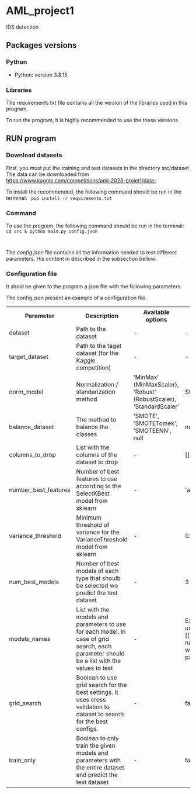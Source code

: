 # AML_project1
IDS detection

## Packages versions
### Python
- Python: version 3.8.15

### Libraries
The requirements.txt file contains all the version of the libraries used in this program. 

To run the program, it is highly recommended to use the these versions.


## RUN program

### Download datasets
First, you must put the training and test datasets in the directory src/dataset
The data can be downloaded from https://www.kaggle.com/competitions/aml-2023-projet1/data-

To install the recommended, the following command should be run in the terminal:
<code> pip install -r requirements.txt </code>

### Command 
To use the program, the following command should be run in the terminal:
<code> 
cd src
& 
python main.py config.json

</code>

The *config.json* file contains all the information needed to test different parameters. His content in described in the subsection bellow.

### Configuration file
It shold be given to the program a json file with the following parameters:

<table>

<tr>
    <th> Parameter </th>
    <th> Description </th>
    <th> Available options </th>
    <th> Mandatory </th>
    <th> Default </th>
    <th> Data type </th>
</tr>

<tr>
    <td> dataset </td>
    <td> Path to the dataset </td>
    <td> - </td>
    <td> - </td>
    <td> Yes </td>
    <td> String </td>
</tr>

<tr>
    <td> target_dataset </td>
    <td> Path to the taget dataset (for the Kaggle competition) </td>
    <td> - </td>
    <td> - </td>
    <td> Yes </td>
    <td> String </td>
</tr>

<tr>
    <td> norm_model </td>
    <td> Normalization / standarization method </td>
    <td> 'MinMax' (MinMaxScaler), 'Robust' (RobustScaler), 'StandardScaler' </td>
    <td> StandardScaler </td>
    <td> No </td>
    <td> String </td>
</tr>

<tr>
    <td> balance_dataset </td>
    <td> The method to balance the classes </td>
    <td> 'SMOTE', 'SMOTETomek', 'SMOTEENN', null </td>
    <td> null </td>
    <td> No </td>
    <td> String </td>
</tr>

<tr>
    <td> columns_to_drop </td>
    <td> List with the columns of the dataset to drop </td>
    <td> - </td>
    <td> [] </td>
    <td> No </td>
    <td> List of strings </td>
</tr>

<tr>
    <td> number_best_features </td>
    <td> Number of best features to use according to the SelectKBest model from sklearn </td>
    <td> - </td>
    <td> 'all' </td>
    <td> No </td>
    <td> integer os 'all' </td>
</tr>

<tr>
    <td> variance_threshold </td>
    <td> Minimum threshold of variance for the VarianceThreshold model from sklearn</td>
    <td> - </td>
    <td> 0.0 </td>
    <td> No </td>
    <td> float </td>
</tr>

<tr>
    <td> num_best_models </td>
    <td> Number of best models of each type that shoulb be selected wo predict the test dataset</td>
    <td> - </td>
    <td> 3 </td>
    <td> No </td>
    <td> integer </td>
</tr>

<tr>
    <td> models_names </td>
    <td> List with the models and parameters to use for each model. In case of grid search, each parameter should be a list with the values to test</td>
    <td> - </td>
    <td> Example usage: [[{model's name}, {dict with the parameters}]] </td>
    <td> Yes </td>
    <td> list of list </td>
</tr>

<tr>
    <td> grid_search </td>
    <td> Boolean to use grid search for the best settings. It uses cross validation to dataset to search for the best configs.</td>
    <td> - </td>
    <td> false </td>
    <td> No </td>
    <td> boolean </td>
</tr>

<tr>
    <td> train_only </td>
    <td> Boolean to only train the given models and parameters with the entire dataset and predict the test dataset</td>
    <td> - </td>
    <td> false </td>
    <td> No </td>
    <td> boolean </td>
</tr>

The config.json present an example of a configuration file.

</table>
